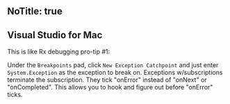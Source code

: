 NoTitle: true
---
## Visual Studio for Mac

This is like Rx debugging pro-tip #1:

Under the `Breakpoints` pad, click `New Exception Catchpoint` and just enter `System.Exception` as the exception to break on. Exceptions w/subscriptions terminate the subscription. They tick "onError" instead of "onNext" or "onCompleted". This allows you to hook and figure out before "onError" ticks.
